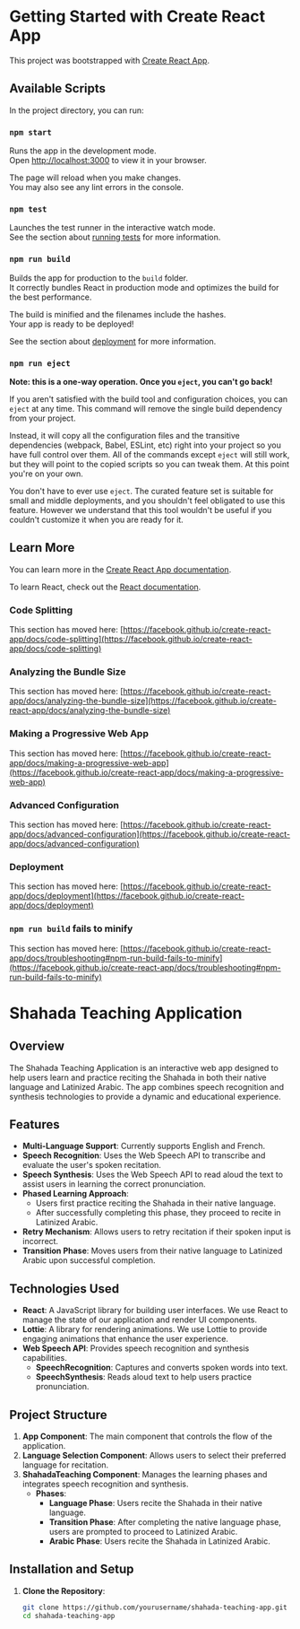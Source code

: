# Getting Started with Create React App

This project was bootstrapped with [Create React App](https://github.com/facebook/create-react-app).

## Available Scripts

In the project directory, you can run:

### `npm start`

Runs the app in the development mode.\
Open [http://localhost:3000](http://localhost:3000) to view it in your browser.

The page will reload when you make changes.\
You may also see any lint errors in the console.

### `npm test`

Launches the test runner in the interactive watch mode.\
See the section about [running tests](https://facebook.github.io/create-react-app/docs/running-tests) for more information.

### `npm run build`

Builds the app for production to the `build` folder.\
It correctly bundles React in production mode and optimizes the build for the best performance.

The build is minified and the filenames include the hashes.\
Your app is ready to be deployed!

See the section about [deployment](https://facebook.github.io/create-react-app/docs/deployment) for more information.

### `npm run eject`

**Note: this is a one-way operation. Once you `eject`, you can't go back!**

If you aren't satisfied with the build tool and configuration choices, you can `eject` at any time. This command will remove the single build dependency from your project.

Instead, it will copy all the configuration files and the transitive dependencies (webpack, Babel, ESLint, etc) right into your project so you have full control over them. All of the commands except `eject` will still work, but they will point to the copied scripts so you can tweak them. At this point you're on your own.

You don't have to ever use `eject`. The curated feature set is suitable for small and middle deployments, and you shouldn't feel obligated to use this feature. However we understand that this tool wouldn't be useful if you couldn't customize it when you are ready for it.

## Learn More

You can learn more in the [Create React App documentation](https://facebook.github.io/create-react-app/docs/getting-started).

To learn React, check out the [React documentation](https://reactjs.org/).

### Code Splitting

This section has moved here: [https://facebook.github.io/create-react-app/docs/code-splitting](https://facebook.github.io/create-react-app/docs/code-splitting)

### Analyzing the Bundle Size

This section has moved here: [https://facebook.github.io/create-react-app/docs/analyzing-the-bundle-size](https://facebook.github.io/create-react-app/docs/analyzing-the-bundle-size)

### Making a Progressive Web App

This section has moved here: [https://facebook.github.io/create-react-app/docs/making-a-progressive-web-app](https://facebook.github.io/create-react-app/docs/making-a-progressive-web-app)

### Advanced Configuration

This section has moved here: [https://facebook.github.io/create-react-app/docs/advanced-configuration](https://facebook.github.io/create-react-app/docs/advanced-configuration)

### Deployment

This section has moved here: [https://facebook.github.io/create-react-app/docs/deployment](https://facebook.github.io/create-react-app/docs/deployment)

### `npm run build` fails to minify

This section has moved here: [https://facebook.github.io/create-react-app/docs/troubleshooting#npm-run-build-fails-to-minify](https://facebook.github.io/create-react-app/docs/troubleshooting#npm-run-build-fails-to-minify)

# Shahada Teaching Application

## Overview

The Shahada Teaching Application is an interactive web app designed to help users learn and practice reciting the Shahada in both their native language and Latinized Arabic. The app combines speech recognition and synthesis technologies to provide a dynamic and educational experience.

## Features

- **Multi-Language Support**: Currently supports English and French.
- **Speech Recognition**: Uses the Web Speech API to transcribe and evaluate the user's spoken recitation.
- **Speech Synthesis**: Uses the Web Speech API to read aloud the text to assist users in learning the correct pronunciation.
- **Phased Learning Approach**: 
  - Users first practice reciting the Shahada in their native language.
  - After successfully completing this phase, they proceed to recite in Latinized Arabic.
- **Retry Mechanism**: Allows users to retry recitation if their spoken input is incorrect.
- **Transition Phase**: Moves users from their native language to Latinized Arabic upon successful completion.

## Technologies Used

- **React**: A JavaScript library for building user interfaces. We use React to manage the state of our application and render UI components.
- **Lottie**: A library for rendering animations. We use Lottie to provide engaging animations that enhance the user experience.
- **Web Speech API**: Provides speech recognition and synthesis capabilities.
  - **SpeechRecognition**: Captures and converts spoken words into text.
  - **SpeechSynthesis**: Reads aloud text to help users practice pronunciation.

## Project Structure

1. **App Component**: The main component that controls the flow of the application.
2. **Language Selection Component**: Allows users to select their preferred language for recitation.
3. **ShahadaTeaching Component**: Manages the learning phases and integrates speech recognition and synthesis.
   - **Phases**:
     - **Language Phase**: Users recite the Shahada in their native language.
     - **Transition Phase**: After completing the native language phase, users are prompted to proceed to Latinized Arabic.
     - **Arabic Phase**: Users recite the Shahada in Latinized Arabic.

## Installation and Setup

1. **Clone the Repository**:

   ```bash
   git clone https://github.com/yourusername/shahada-teaching-app.git
   cd shahada-teaching-app
